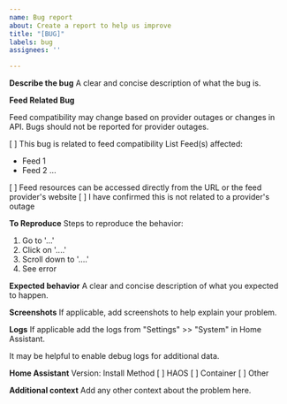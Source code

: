 ```yaml
---
name: Bug report
about: Create a report to help us improve
title: "[BUG]"
labels: bug
assignees: ''

---
```


**Describe the bug**
A clear and concise description of what the bug is.

**Feed Related Bug**

Feed compatibility may change based on provider outages or changes in API.  Bugs should not be reported for provider outages. 

[ ] This bug is related to feed compatibility
List Feed(s) affected:
* Feed 1
* Feed 2 ...

[ ] Feed resources can be  accessed directly from the URL or the feed provider's website
[ ] I have confirmed this is not related to a provider's outage

**To Reproduce**
Steps to reproduce the behavior:
1. Go to '...'
2. Click on '....'
3. Scroll down to '....'
4. See error

**Expected behavior**
A clear and concise description of what you expected to happen.

**Screenshots**
If applicable, add screenshots to help explain your problem.

**Logs**
If applicable add the logs from "Settings" >> "System" in Home Assistant. 

It may be helpful to enable debug logs for additional data. 

**Home Assistant**
Version: 
Install Method
[ ] HAOS
[ ] Container
[ ] Other

**Additional context**
Add any other context about the problem here.
